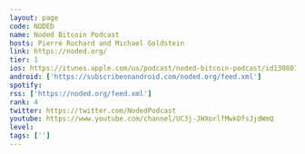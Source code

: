 ```yaml
---
layout: page
code: NODED
name: Noded Bitcoin Podcast
hosts: Pierre Rochard and Michael Goldstein
link: https://noded.org/
tier: 1
ios: https://itunes.apple.com/us/podcast/noded-bitcoin-podcast/id1308074867
android: ['https://subscribeonandroid.com/noded.org/feed.xml']
spotify: 
rss: ['https://noded.org/feed.xml']
rank: 4
twitter: https://twitter.com/NodedPodcast
youtube: https://www.youtube.com/channel/UC3j-JWXorlfMwkDfsJjdWmQ
level: 
tags: ['']
---
```


